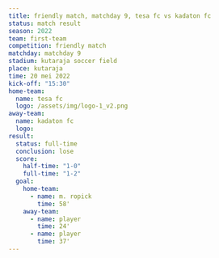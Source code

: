 ```yaml
---
title: friendly match, matchday 9, tesa fc vs kadaton fc
status: match result
season: 2022
team: first-team
competition: friendly match
matchday: matchday 9
stadium: kutaraja soccer field
place: kutaraja
time: 20 mei 2022
kick-off: "15:30"
home-team:
  name: tesa fc
  logo: /assets/img/logo-1_v2.png
away-team:
  name: kadaton fc
  logo: 
result:
  status: full-time
  conclusion: lose
  score:
    half-time: "1-0"
    full-time: "1-2"
  goal:
    home-team:
      - name: m. ropick
        time: 58'
    away-team:
      - name: player
        time: 24'
      - name: player
        time: 37'
---
```

